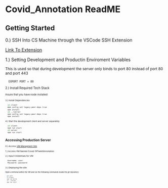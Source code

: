 # Covid_Annotation ReadME

## Getting Started

0.) SSH Into CS Machine through the VSCode SSH Extension

<a href="https://code.visualstudio.com/docs/remote/ssh">Link To Extension<a/>

1.) Setting Development and Productin Enviroment Variables

<small>This is used so that during development the server only binds to port 80 instead of port 80 and port 443<small/>

   ```sh
     EXPORT PORT = 80
   ```
   
 2.) Install Required Tech Stack
 
 <small>Insure that you have node installed<small/>
 
 3.) Install Dependencies
 
   ```sh
     cd client
     mpm config set legacy-peer-deps true
     npm install 
     cd ../server
     npm config set legacy-peer-deps true
     npm install 
   ```
   
   4.) Start the development client and server separately
   
   ```sh
     cd client
     npm run start
     cd server
     npm run start
   ```
   
   ## Accessing Production Server
   
  0.) Access <a href="turing.cs.colostate.edu"> VM Managment Site</a>
  
  1.) Access VM Named Covid-19TweetAnnotation
  
  2.) Input Credentials for VM
  
   ```sh
     Username: user
     Password: password
   ```
   
   3.) Deploying the site
   
   <small>Open a terminal within the VM and run the following commands inside the git repository<small/>
   
   ```sh
     git pull
     cd client
     npm run build
     cd ../server
     npm run start
   ```
